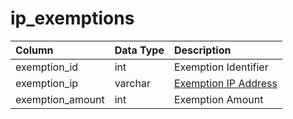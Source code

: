 # ip\_exemptions

| Column | Data Type | Description |
| :--- | :--- | :--- |
| exemption\_id | int | Exemption Identifier |
| exemption\_ip | varchar | [Exemption IP Address](../../../schema/categories/admin/account_ip.md) |
| exemption\_amount | int | Exemption Amount |

